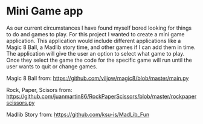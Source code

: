 # Mini Game app

As our current circumstances I have found myself bored looking for things to do and games to play. For this project I wanted to create a mini game application. This application would include different applications like a Magic 8 Ball, a Madlib story time,  and other games if I can add them in time. The application will give the user an option to select what game to play. Once they select the game the code for the specific game will run until the user wants to quit or change games. 


Magic 8 Ball from: https://github.com/viljow/magic8/blob/master/main.py 

Rock, Paper, Scisors from: https://github.com/juanmartin86/RockPaperScissors/blob/master/rockpaperscissors.py 

Madlib Story from: https://github.com/ksu-is/MadLib_Fun
